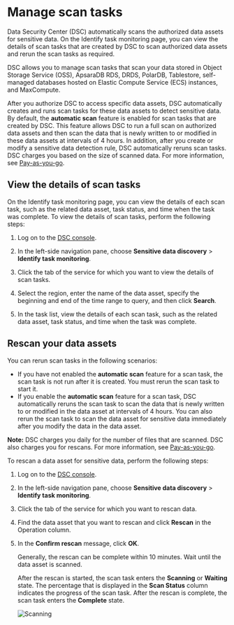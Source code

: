 # Manage scan tasks

Data Security Center \(DSC\) automatically scans the authorized data assets for sensitive data. On the Identify task monitoring page, you can view the details of scan tasks that are created by DSC to scan authorized data assets and rerun the scan tasks as required.

DSC allows you to manage scan tasks that scan your data stored in Object Storage Service \(OSS\), ApsaraDB RDS, DRDS, PolarDB, Tablestore, self-managed databases hosted on Elastic Compute Service \(ECS\) instances, and MaxCompute.

After you authorize DSC to access specific data assets, DSC automatically creates and runs scan tasks for these data assets to detect sensitive data. By default, the **automatic scan** feature is enabled for scan tasks that are created by DSC. This feature allows DSC to run a full scan on authorized data assets and then scan the data that is newly written to or modified in these data assets at intervals of 4 hours. In addition, after you create or modify a sensitive data detection rule, DSC automatically reruns scan tasks. DSC charges you based on the size of scanned data. For more information, see [Pay-as-you-go](/intl.en-US/Pricing/Pay-as-you-go.md).

## View the details of scan tasks

On the Identify task monitoring page, you can view the details of each scan task, such as the related data asset, task status, and time when the task was complete. To view the details of scan tasks, perform the following steps:

1.  Log on to the [DSC console](https://yundun.console.aliyun.com/?p=sddp#/overview).

2.  In the left-side navigation pane, choose **Sensitive data discovery** \> **Identify task monitoring**.

3.  Click the tab of the service for which you want to view the details of scan tasks.

4.  Select the region, enter the name of the data asset, specify the beginning and end of the time range to query, and then click **Search**.

5.  In the task list, view the details of each scan task, such as the related data asset, task status, and time when the task was complete.


## Rescan your data assets

You can rerun scan tasks in the following scenarios:

-   If you have not enabled the **automatic scan** feature for a scan task, the scan task is not run after it is created. You must rerun the scan task to start it.
-   If you enable the **automatic scan** feature for a scan task, DSC automatically reruns the scan task to scan the data that is newly written to or modified in the data asset at intervals of 4 hours. You can also rerun the scan task to scan the data asset for sensitive data immediately after you modify the data in the data asset.

**Note:** DSC charges you daily for the number of files that are scanned. DSC also charges you for rescans. For more information, see [Pay-as-you-go](/intl.en-US/Pricing/Pay-as-you-go.md).

To rescan a data asset for sensitive data, perform the following steps:

1.  Log on to the [DSC console](https://yundun.console.aliyun.com/?p=sddp#/overview).

2.  In the left-side navigation pane, choose **Sensitive data discovery** \> **Identify task monitoring**.

3.  Click the tab of the service for which you want to rescan data.

4.  Find the data asset that you want to rescan and click **Rescan** in the Operation column.

5.  In the **Confirm rescan** message, click **OK**.

    Generally, the rescan can be complete within 10 minutes. Wait until the data asset is scanned.

    After the rescan is started, the scan task enters the **Scanning** or **Waiting** state. The percentage that is displayed in the **Scan Status** column indicates the progress of the scan task. After the rescan is complete, the scan task enters the **Complete** state.

    ![Scanning](../images/p183653.png)


